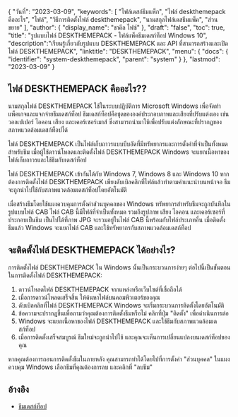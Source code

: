 {
"วันที่": "2023-03-09",
  "keywords": [
"ไฟล์เดสก์ธีมแพ็ก",
"ไฟล์ deskthemepack คืออะไร",
"ไฟล์",
"วิธีการติดตั้งไฟล์ deskthemepack",
"นามสกุลไฟล์เดสธีมแพ็ค",
"ส่วนขยาย"
],
  "author": {
"display_name": "ชาคีล ไฟซ์"
},
"draft": "false",
"toc": true,
"title": "รูปแบบไฟล์ DESKTHEMEPACK - ไฟล์แพ็คธีมเดสก์ท็อป Windows 10",
  "description":"เรียนรู้เกี่ยวกับรูปแบบ DESKTHEMEPACK และ API ที่สามารถสร้างและเปิดไฟล์ DESKTHEMEPACK",
  "linktitle": "DESKTHEMEPACK",
  "menu": {
    "docs": {
      "identifier": "system-deskthemepack",
      "parent": "system"
}
},
"lastmod": "2023-03-09"
}

## ไฟล์ DESKTHEMEPACK คืออะไร??

นามสกุลไฟล์ DESKTHEMEPACK ใช้ในระบบปฏิบัติการ Microsoft Windows เพื่อจัดทำแพ็คเกจและแจกจ่ายธีมเดสก์ท็อป ธีมเดสก์ท็อปคือชุดขององค์ประกอบภาพและเสียงที่ปรับแต่งเอง เช่น วอลเปเปอร์ ไอคอน เสียง และเคอร์เซอร์เมาส์ ซึ่งสามารถนำมาใช้เพื่อปรับแต่งลักษณะที่ปรากฏของสภาพแวดล้อมเดสก์ท็อปได้

ไฟล์ DESKTHEMEPACK เป็นไฟล์เก็บถาวรแบบบีบอัดที่มีทรัพยากรและการตั้งค่าที่จำเป็นทั้งหมดสำหรับธีม เมื่อผู้ใช้ดาวน์โหลดและติดตั้งไฟล์ DESKTHEMEPACK Windows จะแยกเนื้อหาของไฟล์เก็บถาวรและใช้ธีมกับเดสก์ท็อป

ไฟล์ DESKTHEMEPACK เข้ากันได้กับ Windows 7, Windows 8 และ Windows 10 หากต้องการติดตั้งไฟล์ DESKTHEMEPACK เพียงดับเบิลคลิกที่ไฟล์แล้วทำตามคำแนะนำบนหน้าจอ ธีมจะถูกนำไปใช้กับสภาพแวดล้อมเดสก์ท็อปโดยอัตโนมัติ

เมื่อสร้างธีมโดยใช้แผงควบคุมการตั้งค่าส่วนบุคคลของ Windows ทรัพยากรสำหรับธีมจะถูกบันทึกในรูปแบบไฟล์ CAB ไฟล์ CAB นี้มีไฟล์ที่จำเป็นทั้งหมด รวมถึงรูปภาพ เสียง ไอคอน และเคอร์เซอร์ที่ประกอบเป็นธีม เป็นไปได้ที่ภาพ JPG จะรวมอยู่ในไฟล์ CAB นี้พร้อมกับไฟล์ประเภทอื่น เมื่อติดตั้งธีมแล้ว Windows จะแยกไฟล์ CAB และใช้ทรัพยากรกับสภาพแวดล้อมเดสก์ท็อป

## จะติดตั้งไฟล์ DESKTHEMEPACK ได้อย่างไร?

การติดตั้งไฟล์ DESKTHEMEPACK ใน Windows นั้นเป็นกระบวนการง่ายๆ ต่อไปนี้เป็นขั้นตอนในการติดตั้งไฟล์ DESKTHEMEPACK:

1. ดาวน์โหลดไฟล์ DESKTHEMEPACK จากแหล่งหรือเว็บไซต์ที่เชื่อถือได้
2. เมื่อการดาวน์โหลดเสร็จสิ้น ให้ค้นหาไฟล์บนคอมพิวเตอร์ของคุณ
3. ดับเบิลคลิกที่ไฟล์ DESKTHEMEPACK Windows จะเริ่มกระบวนการติดตั้งโดยอัตโนมัติ
4. ข้อความจะปรากฏขึ้นเพื่อถามว่าคุณต้องการติดตั้งธีมหรือไม่ คลิกที่ปุ่ม "ติดตั้ง" เพื่อดำเนินการต่อ
5. Windows จะแยกเนื้อหาของไฟล์ DESKTHEMEPACK และใช้ธีมกับสภาพแวดล้อมเดสก์ท็อป
6. เมื่อการติดตั้งเสร็จสมบูรณ์ ธีมใหม่จะถูกนำไปใช้ และคุณจะเห็นการเปลี่ยนแปลงบนเดสก์ท็อปของคุณ

หากคุณต้องการถอนการติดตั้งธีมในภายหลัง คุณสามารถทำได้โดยไปที่การตั้งค่า "ส่วนบุคคล" ในแผงควบคุม Windows เลือกธีมที่คุณต้องการลบ และคลิกที่ "ลบธีม"

## อ้างอิง
* [ธีมเดสก์ท็อป](https://support.microsoft.com/en-us/windows/desktop-themes-94880287-6046-1d35-6d2f-35dee759701e)

